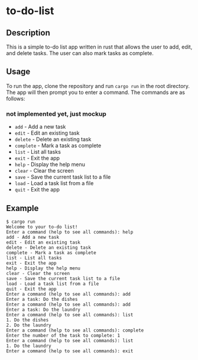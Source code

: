 # to-do-list

## Description

This is a simple to-do list app written in rust that allows the user to add, edit, and delete tasks. The user can also
mark tasks as complete.

## Usage

To run the app, clone the repository and run `cargo run` in the root directory. The app will then prompt you to enter a
command. The commands are as follows:

### not implemented yet, just mockup

- `add` - Add a new task
- `edit` - Edit an existing task
- `delete` - Delete an existing task
- `complete` - Mark a task as complete
- `list` - List all tasks
- `exit` - Exit the app
- `help` - Display the help menu
- `clear` - Clear the screen
- `save` - Save the current task list to a file
- `load` - Load a task list from a file
- `quit` - Exit the app

## Example

```
$ cargo run
Welcome to your to-do list!
Enter a command (help to see all commands): help
add - Add a new task
edit - Edit an existing task
delete - Delete an existing task
complete - Mark a task as complete
list - List all tasks
exit - Exit the app
help - Display the help menu
clear - Clear the screen
save - Save the current task list to a file
load - Load a task list from a file
quit - Exit the app
Enter a command (help to see all commands): add
Enter a task: Do the dishes
Enter a command (help to see all commands): add
Enter a task: Do the laundry
Enter a command (help to see all commands): list
1. Do the dishes
2. Do the laundry
Enter a command (help to see all commands): complete
Enter the number of the task to complete: 1
Enter a command (help to see all commands): list
1. Do the laundry
Enter a command (help to see all commands): exit
```

